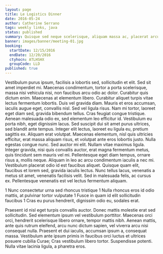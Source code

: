 ```yaml
---
layout: page
title: Le Logistics Dinner
date: 2016-05-24
author: Catherine Serrano
tags: weekly links, java
status: published
summary: Quisque sed neque scelerisque, aliquam massa ac, placerat arcu. Praesent.
banner: images/banner/meeting-01.jpg
booking:
  startDate: 12/15/2016
  endDate: 12/20/2016
  ctyhocn: ATLHSHX
  groupCode: LLD
published: true
---
```

Vestibulum purus ipsum, facilisis a lobortis sed, sollicitudin et elit. Sed sit amet imperdiet mi. Maecenas condimentum, tortor a porta scelerisque, massa nisi vehicula nisi, non faucibus arcu odio ac dolor. Curabitur quis dictum enim. Maecenas at elementum libero. Curabitur aliquet turpis vitae lectus fermentum lobortis. Duis vel gravida diam. Mauris et eros accumsan, iaculis augue eget, convallis nisl. Sed vel ligula risus. Nam mi tortor, laoreet eget diam sed, gravida bibendum tellus. Cras feugiat congue tristique. Aenean malesuada odio ex, sed elementum leo efficitur id. Vestibulum eu porta nibh, eget dignissim lacus.
Sed suscipit dui sit amet purus ultrices, sed blandit ante tempus. Integer elit lectus, laoreet eu ligula eu, pretium sagittis ex. Aliquam erat volutpat. Maecenas elementum, nisl quis ultricies efficitur, erat massa aliquam risus, et volutpat ante eros lobortis justo. Nulla egestas congue nunc. Sed auctor mi elit. Nullam vitae maximus ligula. Integer gravida, nisi quis convallis auctor, erat magna fermentum metus, quis tincidunt sem mauris vel mi. Pellentesque eget diam tempus, ornare risus a, mollis neque. Aliquam in leo ac arcu condimentum iaculis a nec mi. Vestibulum placerat odio id est faucibus aliquet. Quisque quam elit, faucibus et lorem sed, gravida iaculis lectus. Nunc tellus lacus, venenatis a metus sit amet, venenatis facilisis velit. Sed in malesuada felis, ac cursus ex. Pellentesque venenatis est vel lectus fermentum aliquam.

1 Nunc consectetur urna sed rhoncus tristique
1 Nulla rhoncus eros id odio mattis, at pulvinar tortor vulputate
1 Fusce in quam id elit sollicitudin faucibus
1 Cras eu purus hendrerit, dignissim odio eu, sodales erat.

Praesent id nisl eget turpis convallis auctor. Donec mattis molestie erat sed sollicitudin. Sed elementum ipsum vel vestibulum porttitor. Maecenas orci orci, hendrerit scelerisque libero ornare, tempor mattis nibh. Aenean mattis, ante quis rutrum eleifend, arcu nunc dictum sapien, vel viverra arcu nisi consequat nulla. Praesent et dui iaculis, accumsan ipsum a, consequat massa. Vestibulum ante ipsum primis in faucibus orci luctus et ultrices posuere cubilia Curae; Cras vestibulum libero tortor. Suspendisse potenti. Nulla vitae lacinia ligula, a pharetra eros.
